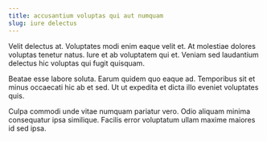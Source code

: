 ```yaml
---
title: accusantium voluptas qui aut numquam
slug: iure delectus
---
```


Velit delectus at. Voluptates modi enim eaque velit et. At molestiae dolores voluptas tenetur natus. Iure et ab voluptatem qui et. Veniam sed laudantium delectus hic voluptas qui fugit quisquam.

Beatae esse labore soluta. Earum quidem quo eaque ad. Temporibus sit et minus occaecati hic ab et sed. Ut ut expedita et dicta illo eveniet voluptates quis.

Culpa commodi unde vitae numquam pariatur vero. Odio aliquam minima consequatur ipsa similique. Facilis error voluptatum ullam maxime maiores id sed ipsa.

